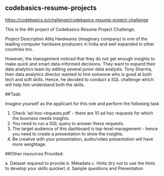 ## codebasics-resume-projects
https://codebasics.io/challenge/codebasics-resume-project-challenge

This is the 4th project of Codebasics Resume Project Challenge.

Project Description
Atliq Hardwares (imaginary company) is one of the leading computer hardware producers in India and well expanded in other countries too.

However, the management noticed that they do not get enough insights to make quick and smart data-informed decisions. They want to expand their data analytics team by adding several junior data analysts. Tony Sharma, their data analytics director wanted to hire someone who is good at both tech and soft skills. Hence, he decided to conduct a SQL challenge which will help him understand both the skills.

##Task:  

Imagine yourself as the applicant for this role and perform the following task

1.    Check ‘ad-hoc-requests.pdf’ - there are 10 ad hoc requests for which the business needs insights.
2.    You need to run a SQL query to answer these requests. 
3.    The target audience of this dashboard is top-level management - hence you need to create a presentation to show the insights.
4.    Be creative with your presentation, audio/video presentation will have more weightage.

##Other resources Provided:

a.    Dataset required to provide 
b.    Metadata
c.    Hints (try not to use the hints to develop your skills quicker)
d.    Sample questions and Presentation
